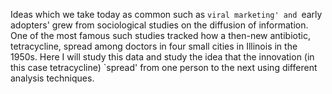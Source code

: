 
Ideas which we take today as common such as `viral marketing' and `early adopters' grew from sociological studies on the diffusion of information.  One of the most famous such studies tracked how a then-new antibiotic, tetracycline, spread among doctors in four small cities in Illinois in the 1950s.  Here I will study this data and study the idea that the innovation (in this case tetracycline) `spread' from one person to the next using different analysis techniques.



